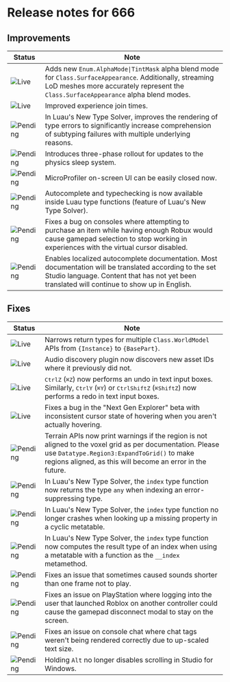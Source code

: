 # Release notes for 666

## Improvements

| Status | Note |
|--------|------|
| ![Live](https://img.shields.io/badge/Live-009E57?style=flat)  | Adds new <code>Enum.AlphaMode\|TintMask</code> alpha blend mode for <code>Class.SurfaceAppearance</code>. Additionally, streaming LoD meshes more accurately represent the <code>Class.SurfaceAppearance</code> alpha blend modes. |
| ![Live](https://img.shields.io/badge/Live-009E57?style=flat)  | Improved experience join times. |
| ![Pending](https://img.shields.io/badge/Pending-DEA517?style=flat)  | In Luau's New Type Solver, improves the rendering of type errors to significantly increase comprehension of subtyping failures with multiple underlying reasons. |
| ![Pending](https://img.shields.io/badge/Pending-DEA517?style=flat)  | Introduces three-phase rollout for updates to the physics sleep system. |
| ![Pending](https://img.shields.io/badge/Pending-DEA517?style=flat)  | MicroProfiler on-screen UI can be easily closed now. |
| ![Pending](https://img.shields.io/badge/Pending-DEA517?style=flat)  | Autocomplete and typechecking is now available inside Luau type functions (feature of Luau's New Type Solver). |
| ![Pending](https://img.shields.io/badge/Pending-DEA517?style=flat)  | Fixes a bug on consoles where attempting to purchase an item while having enough Robux would cause gamepad selection to stop working in experiences with the virtual cursor disabled. |
| ![Pending](https://img.shields.io/badge/Pending-DEA517?style=flat)  | Enables localized autocomplete documentation. Most documentation will be translated according to the set Studio language. Content that has not yet been translated will continue to show up in English. |
## Fixes

| Status | Note |
|--------|------|
| ![Live](https://img.shields.io/badge/Live-009E57?style=flat)  | Narrows return types for multiple <code>Class.WorldModel</code> APIs from <code>{Instance}</code> to <code>{BasePart}</code>. |
| ![Live](https://img.shields.io/badge/Live-009E57?style=flat)  | Audio discovery plugin now discovers new asset IDs where it previously did not. |
| ![Live](https://img.shields.io/badge/Live-009E57?style=flat)  | <kbd>Ctrl</kbd><kbd>Z</kbd> (<kbd>⌘</kbd><kbd>Z</kbd>) now performs an undo in text input boxes. Similarly, <kbd>Ctrl</kbd><kbd>Y</kbd> (<kbd>⌘</kbd><kbd>Y</kbd>) or <kbd>Ctrl</kbd><kbd>Shift</kbd><kbd>Z</kbd> (<kbd>⌘</kbd><kbd>Shift</kbd><kbd>Z</kbd>) now performs a redo in text input boxes. |
| ![Live](https://img.shields.io/badge/Live-009E57?style=flat)  | Fixes a bug in the "Next Gen Explorer" beta with inconsistent cursor state of hovering when you aren't actually hovering. |
| ![Pending](https://img.shields.io/badge/Pending-DEA517?style=flat)  | Terrain APIs now print warnings if the region is not aligned to the voxel grid as per documentation. Please use <code>Datatype.Region3:ExpandToGrid()</code> to make regions aligned, as this will become an error in the future. |
| ![Pending](https://img.shields.io/badge/Pending-DEA517?style=flat)  | In Luau's New Type Solver, the <code>index</code> type function now returns the type <code>any</code> when indexing an error-suppressing type. |
| ![Pending](https://img.shields.io/badge/Pending-DEA517?style=flat)  | In Luau's New Type Solver, the <code>index</code> type function no longer crashes when looking up a missing property in a cyclic metatable. |
| ![Pending](https://img.shields.io/badge/Pending-DEA517?style=flat)  | In Luau's New Type Solver, the <code>index</code> type function now computes the result type of an index when using a metatable with a function as the <code>__index</code> metamethod. |
| ![Pending](https://img.shields.io/badge/Pending-DEA517?style=flat)  | Fixes an issue that sometimes caused sounds shorter than one frame not to play. |
| ![Pending](https://img.shields.io/badge/Pending-DEA517?style=flat)  | Fixes an issue on PlayStation where logging into the user that launched Roblox on another controller could cause the gamepad disconnect modal to stay on the screen. |
| ![Pending](https://img.shields.io/badge/Pending-DEA517?style=flat)  | Fixes an issue on console chat where chat tags weren't being rendered correctly due to up-scaled text size. |
| ![Pending](https://img.shields.io/badge/Pending-DEA517?style=flat)  | Holding <code>Alt</code> no longer disables scrolling in Studio for Windows. |
